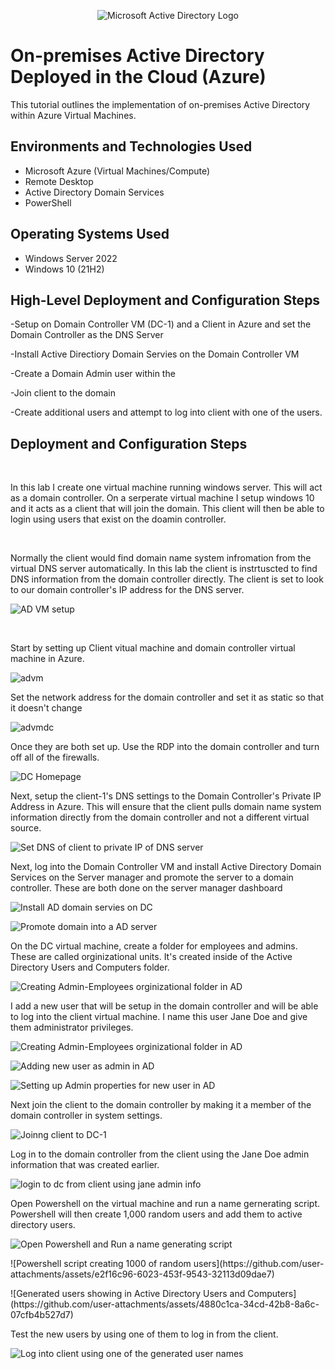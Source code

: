 <p align="center">
<img src="https://i.imgur.com/pU5A58S.png" alt="Microsoft Active Directory Logo"/>
</p>

<h1>On-premises Active Directory Deployed in the Cloud (Azure)</h1>
This tutorial outlines the implementation of on-premises Active Directory within Azure Virtual Machines.<br />

<h2>Environments and Technologies Used</h2>

- Microsoft Azure (Virtual Machines/Compute)
- Remote Desktop
- Active Directory Domain Services
- PowerShell

<h2>Operating Systems Used </h2>

- Windows Server 2022
- Windows 10 (21H2)

<h2>High-Level Deployment and Configuration Steps</h2>

-Setup on Domain Controller VM (DC-1) and a Client in Azure and set the Domain Controller as the DNS Server

-Install Active Directiory Domain Servies on the Domain Controller VM 

-Create a Domain Admin user within the 

-Join client to the domain 

-Create additional users and attempt to log into client with one of the users.

<h2>Deployment and Configuration Steps</h2>

</p>
<br />

In this lab I create one virtual machine running windows server. This will act as a domain controller. On a serperate virtual machine I setup windows 10 and it acts as a client that will join the domain. 
This client will then be able to login using users that exist on the doamin controller. 

</p>
<br />

Normally the client would find domain name system infromation from the virtual DNS server automatically. In this lab the client is instrtuscted to find DNS information from the domain controller directly.
The client is set to look to our domain controller's IP address for the DNS server.
</p>

![AD VM setup](https://github.com/user-attachments/assets/9e6d0844-8a84-4458-aff1-a817c00efaac)

</p>
<br />

Start by setting up Client vitual machine and domain controller virtual machine in Azure.

![advm](https://github.com/user-attachments/assets/2fc4f8da-8e54-4ba5-a406-eefed020fb18)

</p>

Set the network address for the domain controller and set it as static so that it doesn't change 

![advmdc](https://github.com/user-attachments/assets/94322a32-2e6d-48ca-af9a-d959ad9f73f6)

</p>

Once they are both set up. Use the RDP into the domain controller and turn off all of the firewalls.

![DC Homepage](https://github.com/user-attachments/assets/b3b1fd31-5f52-4f01-873a-56d26a708ef4)

</p>

Next, setup the client-1's DNS settings to the Domain Controller's Private IP Address in Azure. This will ensure that the client pulls domain name system information directly from the domain controller and not a different virtual source. 

![Set DNS of client to private IP of DNS server](https://github.com/user-attachments/assets/6da1991d-b0a7-4524-b893-9b20a04e6bb5)

</p>

Next, log into the Domain Controller VM and install Active Directory Domain Services on the Server manager and promote the server to a domain controller. These are both done on the server manager dashboard 

![Install AD domain servies on DC](https://github.com/user-attachments/assets/4d3b642c-db20-4e3c-aadf-13b8d94e7f80)

</p>

![Promote domain into a AD server](https://github.com/user-attachments/assets/2bfd910c-5528-4b36-a0d1-33c83fca9c59)

</p>

On the DC virtual machine, create a folder for employees and admins. These are called orginizational units. It's created inside of the 
Active Directory Users and Computers folder. 

![Creating Admin-Employees orginizational folder in AD](https://github.com/user-attachments/assets/84df72f4-f6f0-42a1-a0bb-b997998bb963)


</p>

I add a new user that will be setup in the domain controller and will be able to log into the client virtual machine. I name this user Jane Doe and give them administrator privileges. 

![Creating Admin-Employees orginizational folder in AD](https://github.com/user-attachments/assets/e6459406-8748-4aea-94f7-4037b3cd0bf8)

</p>

![Adding new user as admin in AD](https://github.com/user-attachments/assets/d9f249c7-8a85-4322-a7c3-60393f619d54)

</p>

![Setting up Admin properties for new user in AD](https://github.com/user-attachments/assets/68e9b81a-bb19-42b3-a10c-02caf34db7ca)

</p>


Next join the client to the domain controller by making it a member of the domain controller in system settings. 

![Joinng client to DC-1](https://github.com/user-attachments/assets/bd6e4ee0-d147-49c7-96f8-c43052cca4d2)

</p>

Log in to the domain controller from the client using the Jane Doe admin information that was created earlier.

![login to dc from client using jane admin info](https://github.com/user-attachments/assets/424af63a-e5b7-4172-96c0-b67bd1bc1f8a)

</p>

Open Powershell on the virtual machine and run a name gernerating script. Powershell will then create 1,000 random users and add them to active directory users.

</p>

![Open Powershell and Run a name generating script](https://github.com/user-attachments/assets/f92f9418-3c3a-41df-bcb6-7f356e725918)

</p>
![Powershell script creating 1000 of random users](https://github.com/user-attachments/assets/e2f16c96-6023-453f-9543-32113d09dae7)

</p>
![Generated users showing in Active Directory Users and Computers](https://github.com/user-attachments/assets/4880c1ca-34cd-42b8-8a6c-07cfb4b527d7)

</p>



Test the new users by using one of them to log in from the client. 

![Log into client using one of the generated user names](https://github.com/user-attachments/assets/567a5988-d382-42b0-ae6b-3fc9381064ee)









